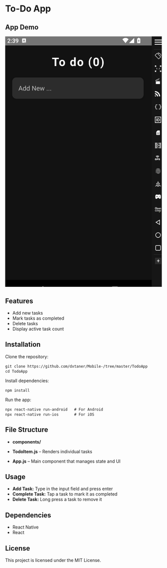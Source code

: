 # To-Do App

## App Demo

![Todo App Demo](https://github.com/dxtaner/Mobile-/raw/master/ReactNative/TodoApp/todoapp.gif)

## Features

- Add new tasks
- Mark tasks as completed
- Delete tasks
- Display active task count

## Installation

Clone the repository:

    git clone https://github.com/dxtaner/Mobile-/tree/master/TodoApp
    cd TodoApp

Install dependencies:

    npm install

Run the app:

    npx react-native run-android   # For Android
    npx react-native run-ios       # For iOS

## File Structure

- **components/**

- **TodoItem.js** – Renders individual tasks

- **App.js** – Main component that manages state and UI

## Usage

- **Add Task:** Type in the input field and press enter
- **Complete Task:** Tap a task to mark it as completed
- **Delete Task:** Long press a task to remove it

## Dependencies

- React Native
- React

## License

This project is licensed under the MIT License.
